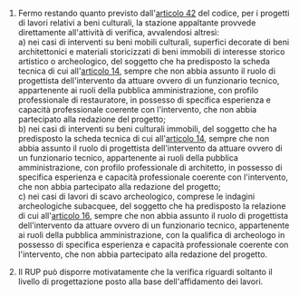 1. Fermo restando quanto previsto dall'[articolo 42](/index.html?article=articolo-42&version=1) del codice, per i progetti di lavori relativi a beni culturali, la stazione appaltante provvede direttamente all'attività di verifica, avvalendosi altresì:<br>a) nei casi di interventi su beni mobili culturali, superfici decorate di beni architettonici e materiali storicizzati di beni immobili di interesse storico artistico o archeologico, del soggetto che ha predisposto la scheda tecnica di cui all'[articolo 14](/index.html?article=allegato-2.18-articolo-14&version=1), sempre che non abbia assunto il ruolo di progettista dell'intervento da attuare ovvero di un funzionario tecnico, appartenente ai ruoli della pubblica amministrazione, con profilo professionale di restauratore, in possesso di specifica esperienza e capacità professionale coerente con l'intervento, che non abbia partecipato alla redazione del progetto;<br>b) nei casi di interventi su beni culturali immobili, del soggetto che ha predisposto la scheda tecnica di cui all'[articolo 14](/index.html?article=allegato-2.18-articolo-14&version=1), sempre che non abbia assunto il ruolo di progettista dell'intervento da attuare ovvero di un funzionario tecnico, appartenente ai ruoli della pubblica amministrazione, con profilo professionale di architetto, in possesso di specifica esperienza e capacità professionale coerente con l'intervento, che non abbia partecipato alla redazione del progetto;<br>c) nei casi di lavori di scavo archeologico, comprese le indagini archeologiche subacquee, del soggetto che ha predisposto la relazione di cui all'[articolo 16](/index.html?article=allegato-2.18-articolo-16&version=2), sempre che non abbia assunto il ruolo di progettista dell'intervento da attuare ovvero di un funzionario tecnico, appartenente ai ruoli della pubblica amministrazione, con la qualifica di archeologo in possesso di specifica esperienza e capacità professionale coerente con l'intervento, che non abbia partecipato alla redazione del progetto.

2. Il RUP può disporre motivatamente che la verifica riguardi soltanto il livello di progettazione posto alla base dell'affidamento dei lavori.